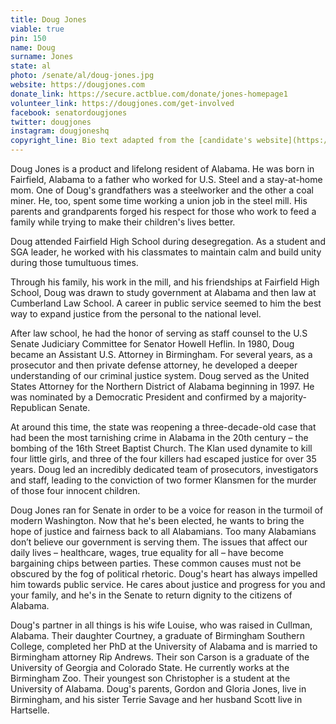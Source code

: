 ```yaml
---
title: Doug Jones
viable: true
pin: 150
name: Doug
surname: Jones
state: al
photo: /senate/al/doug-jones.jpg
website: https://dougjones.com
donate_link: https://secure.actblue.com/donate/jones-homepage1
volunteer_link: https://dougjones.com/get-involved
facebook: senatordougjones
twitter: dougjones
instagram: dougjoneshq
copyright_line: Bio text adapted from the [candidate's website](https://dougjones.com/about) and may be &copy; 2019 Doug Jones For Senate.
---
```

Doug Jones is a product and lifelong resident of Alabama. He was born in Fairfield, Alabama to a father who worked for U.S. Steel and a stay-at-home mom. One of Doug's grandfathers was a steelworker and the other a coal miner. He, too, spent some time working a union job in the steel mill. His parents and grandparents forged his respect for those who work to feed a family while trying to make their children's lives better.

Doug attended Fairfield High School during desegregation. As a student and SGA leader, he worked with his classmates to maintain calm and build unity during those tumultuous times.

Through his family, his work in the mill, and his friendships at Fairfield High School, Doug was drawn to study government at Alabama and then law at Cumberland Law School. A career in public service seemed to him the best way to expand justice from the personal to the national level.

After law school, he had the honor of serving as staff counsel to the U.S Senate Judiciary Committee for Senator Howell Heflin. In 1980, Doug became an Assistant U.S. Attorney in Birmingham. For several years, as a prosecutor and then private defense attorney, he developed a deeper understanding of our criminal justice system. Doug served as the United States Attorney for the Northern District of Alabama beginning in 1997. He was nominated by a Democratic President and confirmed by a majority-Republican Senate.

At around this time, the state was reopening a three-decade-old case that had been the most tarnishing crime in Alabama in the 20th century – the bombing of the 16th Street Baptist Church. The Klan used dynamite to kill four little girls, and three of the four killers had escaped justice for over 35 years. Doug led an incredibly dedicated team of prosecutors, investigators and staff, leading to the conviction of two former Klansmen for the murder of those four innocent children. 

Doug Jones ran for Senate in order to be a voice for reason in the turmoil of modern Washington. Now that he's been elected, he wants to bring the hope of justice and fairness back to all Alabamians. Too many Alabamians don’t believe our government is serving them. The issues that affect our daily lives – healthcare, wages, true equality for all – have become bargaining chips between parties. These common causes must not be obscured by the fog of political rhetoric. Doug's heart has always impelled him towards public service. He cares about justice and progress for you and your family, and he's in the Senate to return dignity to the citizens of Alabama.

Doug's partner in all things is his wife Louise, who was raised in Cullman, Alabama. Their daughter Courtney, a graduate of Birmingham Southern College, completed her PhD at the University of Alabama and is married to Birmingham attorney Rip Andrews. Their son Carson is a graduate of the University of Georgia and Colorado State. He currently works at the Birmingham Zoo. Their youngest son Christopher is a student at the University of Alabama. Doug's parents, Gordon and Gloria Jones, live in Birmingham, and his sister Terrie Savage and her husband Scott live in Hartselle.
